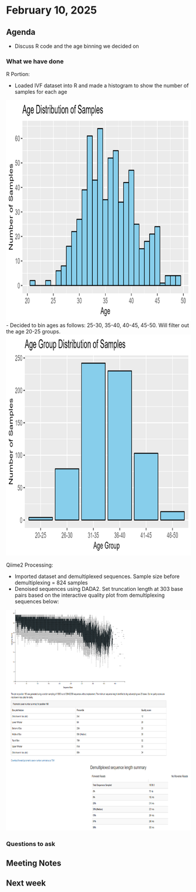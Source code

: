 # February 10, 2025

## Agenda
- Discuss R code and the age binning we decided on 

### What we have done
R Portion:
- Loaded IVF dataset into R and made a histogram to show the number of samples for each age
<img src="../R_project/age_samplesizes/age_samplesizes.png" height="600" width="650">
- Decided to bin ages as follows: 25-30, 35-40, 40-45, 45-50. Will filter out the age 20-25 groups.
<img src="../R_project/age_samplesizes/agegroup_samplesizes.png" height="600" width="650">

Qiime2 Processing:
- Imported dataset and demultiplexed sequences. Sample size before demultiplexing = 824 samples
- Denoised sequences using DADA2. Set truncation length at 303 base pairs based on the interactive quality plot from demultiplexing sequences below:
<img src="../qiime2_files/qiime2view_screenshots/ivf_demux_qiime2_interactive_quality_plot.png" height="600" width="650">

### Questions to ask


## Meeting Notes


## Next week

